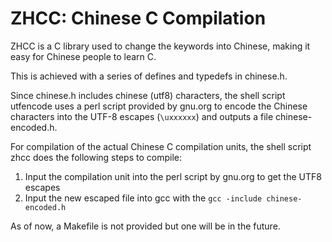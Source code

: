 # ZHCC: Chinese C Compilation
ZHCC is a C library used to change the keywords into Chinese, making it easy for Chinese people to learn C.

This is achieved with a series of defines and typedefs in chinese.h.

Since chinese.h includes chinese (utf8) characters, the shell script utfencode uses a perl script provided by gnu.org to encode the Chinese characters into the UTF-8 escapes (<code>\uxxxxxx</code>) and outputs a file chinese-encoded.h.

For compilation of the actual Chinese C compilation units, the shell script zhcc does the following steps to compile:

<ol>
  <li>Input the compilation unit into the perl script by gnu.org to get the UTF8 escapes</li>
  <li>Input the new escaped file into gcc with the <code>gcc -include chinese-encoded.h</code></li>
</ol>

As of now, a Makefile is not provided but one will be in the future.
